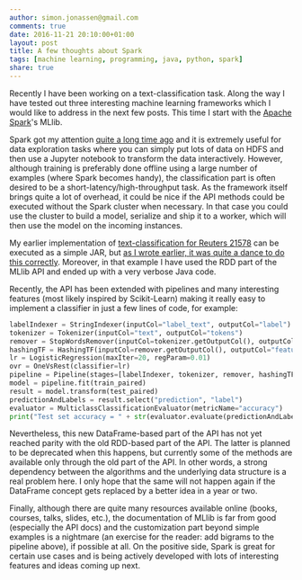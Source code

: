 ```yaml
---
author: simon.jonassen@gmail.com
comments: true
date: 2016-11-21 20:10:00+01:00
layout: post
title: A few thoughts about Spark
tags: [machine learning, programming, java, python, spark]
share: true
---
```

Recently I have been working on a text-classification task. Along the way I have tested out three interesting machine learning frameworks which I would like to address in the next few posts. This time I start with the [Apache Spark](https://spark.apache.org)'s MLlib.<!--more-->

Spark got my attention [quite a long time ago](http://www.slideshare.net/s-j/yet-another-intro-to-apache-spark) and it is extremely useful for data exploration tasks where you can simply put lots of data on HDFS and then use a Jupyter notebook to transform the data interactively. However, although training is preferably done offline using a large number of examples (where Spark becomes handy), the classification part is often desired to be a short-latency/high-throughput task. As the framework itself brings quite a lot of overhead, it could be nice if the API methods could be executed without the Spark cluster when necessary. In that case you could use the cluster to build a model, serialize and ship it to a worker, which will then use the model on the incoming instances.

My earlier implementation of [text-classification for Reuters 21578](https://github.com/s-j/reuters21578) can be executed as a simple JAR, but [as I wrote earlier, it was quite a dance to do this correctly](http://s-j.github.io/running-apache-spark-from-a-jar/). Moreover, in that example I have used the RDD part of the MLlib API and ended up with a very verbose Java code.

Recently, the API has been extended with pipelines and many interesting features (most likely inspired by Scikit-Learn) making it really easy to implement a classifier in just a few lines of code, for example:

```python
labelIndexer = StringIndexer(inputCol="label_text", outputCol="label")
tokenizer = Tokenizer(inputCol="text", outputCol="tokens")
remover = StopWordsRemover(inputCol=tokenizer.getOutputCol(), outputCol="filtered")
hashingTF = HashingTF(inputCol=remover.getOutputCol(), outputCol="features")
lr = LogisticRegression(maxIter=20, regParam=0.01)
ovr = OneVsRest(classifier=lr)
pipeline = Pipeline(stages=[labelIndexer, tokenizer, remover, hashingTF, ovr])
model = pipeline.fit(train_paired)
result = model.transform(test_paired)
predictionAndLabels = result.select("prediction", "label")
evaluator = MulticlassClassificationEvaluator(metricName="accuracy")
print("Test set accuracy = " + str(evaluator.evaluate(predictionAndLabels)))
```
Nevertheless, this new DataFrame-based part of the API has not yet reached parity with the old RDD-based part of the API. The latter is planned to be deprecated when this happens, but currently some of the methods are available only through the old part of the API. In other words, a strong dependency between the algorithms and the underlying data structure is a real problem here. I only hope that the same will not happen again if the DataFrame concept gets replaced by a better idea in a year or two.

Finally, although there are quite many resources available online (books, courses, talks, slides, etc.), the documentation of MLlib is far from good (especially the API docs) and the customization part beyond simple examples is a nightmare (an exercise for the reader: add bigrams to the pipeline above), if possible at all. On the positive side, Spark is great for certain use cases and is being actively developed with lots of interesting features and ideas coming up next.
